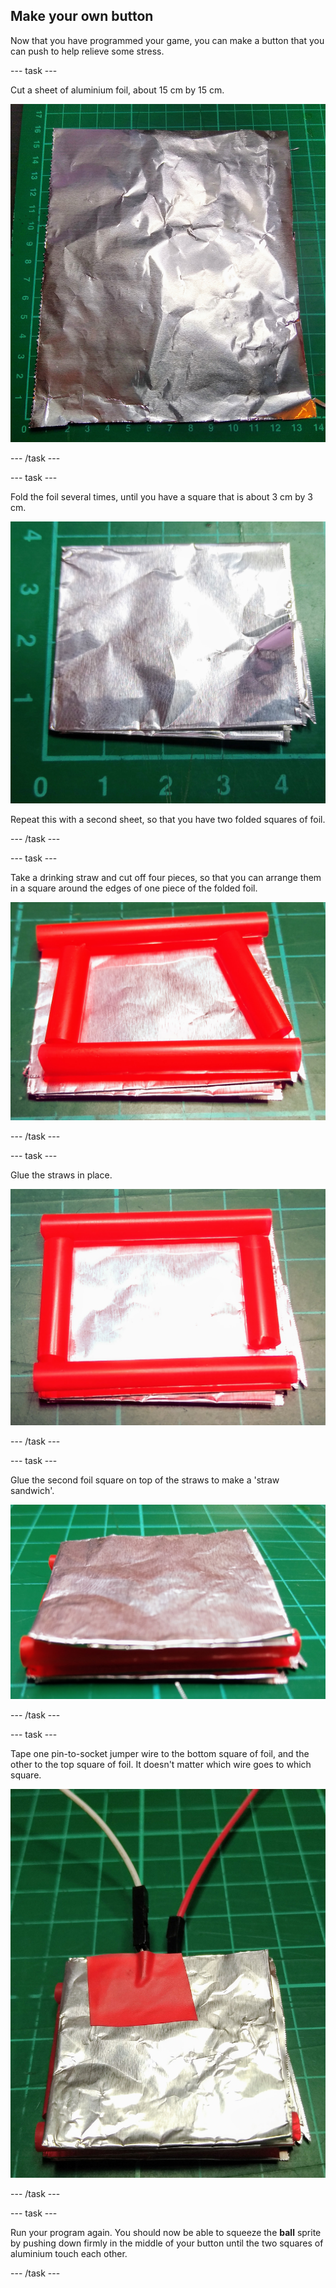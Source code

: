 ## Make your own button

Now that you have programmed your game, you can make a button that you can push to help relieve some stress.

--- task ---

Cut a sheet of aluminium foil, about 15 cm by 15 cm.

![Image of a sheet of aluminium foil, about 15 cm squared.](images/foil.jpg)

--- /task ---

--- task ---

Fold the foil several times, until you have a square that is about 3 cm by 3 cm.

![Image of a folded square of aluminium foil, about 3 cm by 3 cm.](images/foil-folded.jpg)

Repeat this with a second sheet, so that you have two folded squares of foil.

--- /task ---

--- task ---

Take a drinking straw and cut off four pieces, so that you can arrange them in a square around the edges of one piece of the folded foil.

![Image of four pieces of drinking straw arranged around the edges of the foil square.](images/straws-cut.jpg)

--- /task ---

--- task ---

Glue the straws in place.

![Image of four pieces of straw, glued to the edges of one foil square.](images/straws-glued.jpg)

--- /task ---

--- task ---

Glue the second foil square on top of the straws to make a 'straw sandwich'.

![Image of the second square of foil, glued to the top of the straws.](images/foil-glued.jpg)

--- /task ---

--- task ---

Tape one pin-to-socket jumper wire to the bottom square of foil, and the other to the top square of foil. It doesn't matter which wire goes to which square.

![Image of wires taped to the top and bottom squares of foil,](images/leads-attached.jpg)

--- /task ---

--- task ---

Run your program again. You should now be able to squeeze the **ball** sprite by pushing down firmly in the middle of your button until the two squares of aluminium touch each other.

--- /task ---
